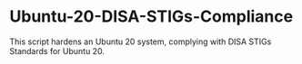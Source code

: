# Ubuntu-20-DISA-STIGs-Compliance
This script hardens an Ubuntu 20 system, complying with DISA STIGs Standards for Ubuntu 20.
